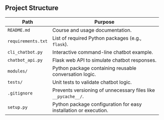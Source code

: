 ## Project Structure



| Path                      | Purpose                                                         |
|--------------------------|------------------------------------------------------------------|
| `README.md`               | Course and usage documentation.                                 |
| `requirements.txt`        | List of required Python packages (e.g., `flask`).                |
| `cli_chatbot.py`          | Interactive command-line chatbot example.                       |
| `chatbot_api.py`          | Flask web API to simulate chatbot responses.                    |
| `modules/`                | Python package containing reusable conversation logic.          |
| `tests/`                  | Unit tests to validate chatbot logic.                           |
| `.gitignore`              | Prevents versioning of unnecessary files like `__pycache__/`.   |
| `setup.py`                | Python package configuration for easy installation or execution.|
